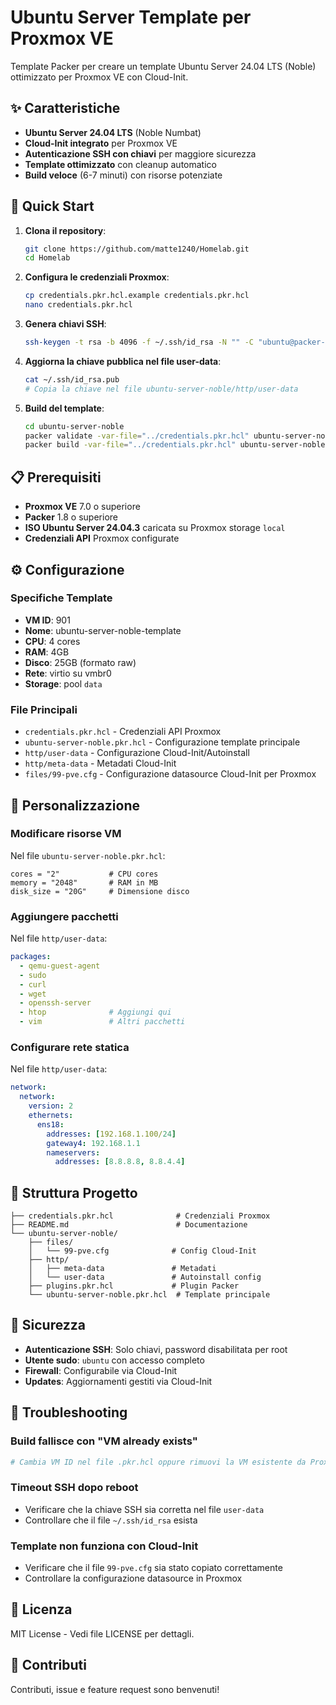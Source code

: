 # Ubuntu Server Template per Proxmox VE

Template Packer per creare un template Ubuntu Server 24.04 LTS (Noble) ottimizzato per Proxmox VE con Cloud-Init.

## ✨ Caratteristiche

- **Ubuntu Server 24.04 LTS** (Noble Numbat)
- **Cloud-Init integrato** per Proxmox VE
- **Autenticazione SSH con chiavi** per maggiore sicurezza
- **Template ottimizzato** con cleanup automatico
- **Build veloce** (6-7 minuti) con risorse potenziate

## 🚀 Quick Start

1. **Clona il repository**:
   ```bash
   git clone https://github.com/matte1240/Homelab.git
   cd Homelab
   ```

2. **Configura le credenziali Proxmox**:
   ```bash
   cp credentials.pkr.hcl.example credentials.pkr.hcl
   nano credentials.pkr.hcl
   ```

3. **Genera chiavi SSH**:
   ```bash
   ssh-keygen -t rsa -b 4096 -f ~/.ssh/id_rsa -N "" -C "ubuntu@packer-build"
   ```

4. **Aggiorna la chiave pubblica nel file user-data**:
   ```bash
   cat ~/.ssh/id_rsa.pub
   # Copia la chiave nel file ubuntu-server-noble/http/user-data
   ```

5. **Build del template**:
   ```bash
   cd ubuntu-server-noble
   packer validate -var-file="../credentials.pkr.hcl" ubuntu-server-noble.pkr.hcl
   packer build -var-file="../credentials.pkr.hcl" ubuntu-server-noble.pkr.hcl
   ```

## 📋 Prerequisiti

- **Proxmox VE** 7.0 o superiore
- **Packer** 1.8 o superiore
- **ISO Ubuntu Server 24.04.3** caricata su Proxmox storage `local`
- **Credenziali API** Proxmox configurate

## ⚙️ Configurazione

### Specifiche Template
- **VM ID**: 901
- **Nome**: ubuntu-server-noble-template
- **CPU**: 4 cores
- **RAM**: 4GB
- **Disco**: 25GB (formato raw)
- **Rete**: virtio su vmbr0
- **Storage**: pool `data`

### File Principali
- `credentials.pkr.hcl` - Credenziali API Proxmox
- `ubuntu-server-noble.pkr.hcl` - Configurazione template principale
- `http/user-data` - Configurazione Cloud-Init/Autoinstall
- `http/meta-data` - Metadati Cloud-Init
- `files/99-pve.cfg` - Configurazione datasource Cloud-Init per Proxmox

## 🔧 Personalizzazione

### Modificare risorse VM
Nel file `ubuntu-server-noble.pkr.hcl`:
```hcl
cores = "2"           # CPU cores
memory = "2048"       # RAM in MB
disk_size = "20G"     # Dimensione disco
```

### Aggiungere pacchetti
Nel file `http/user-data`:
```yaml
packages:
  - qemu-guest-agent
  - sudo
  - curl
  - wget
  - openssh-server
  - htop              # Aggiungi qui
  - vim               # Altri pacchetti
```

### Configurare rete statica
Nel file `http/user-data`:
```yaml
network:
  network:
    version: 2
    ethernets:
      ens18:
        addresses: [192.168.1.100/24]
        gateway4: 192.168.1.1
        nameservers:
          addresses: [8.8.8.8, 8.8.4.4]
```

## 📁 Struttura Progetto

```
├── credentials.pkr.hcl              # Credenziali Proxmox
├── README.md                        # Documentazione
└── ubuntu-server-noble/
    ├── files/
    │   └── 99-pve.cfg              # Config Cloud-Init
    ├── http/
    │   ├── meta-data               # Metadati
    │   └── user-data               # Autoinstall config
    ├── plugins.pkr.hcl             # Plugin Packer
    └── ubuntu-server-noble.pkr.hcl  # Template principale
```

## 🔐 Sicurezza

- **Autenticazione SSH**: Solo chiavi, password disabilitata per root
- **Utente sudo**: `ubuntu` con accesso completo
- **Firewall**: Configurabile via Cloud-Init
- **Updates**: Aggiornamenti gestiti via Cloud-Init

## 🐛 Troubleshooting

### Build fallisce con "VM already exists"
```bash
# Cambia VM ID nel file .pkr.hcl oppure rimuovi la VM esistente da Proxmox
```

### Timeout SSH dopo reboot
- Verificare che la chiave SSH sia corretta nel file `user-data`
- Controllare che il file `~/.ssh/id_rsa` esista

### Template non funziona con Cloud-Init
- Verificare che il file `99-pve.cfg` sia stato copiato correttamente
- Controllare la configurazione datasource in Proxmox

## 📝 Licenza

MIT License - Vedi file LICENSE per dettagli.

## 🤝 Contributi

Contributi, issue e feature request sono benvenuti!
